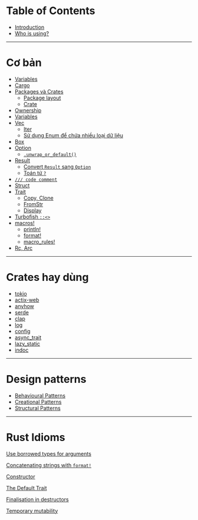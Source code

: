 # Table of Contents

* [Introduction](README.md)
* [Who is using?](who-is-using.md)

---

# Cơ bản

- [Variables](./basic/variables.md)
- [Cargo](./basic/cargo/INDEX.md)
- [Packages và Crates](./basic/package-crate/INDEX.md)
  - [Package layout](./basic/package-crate/package-layout.md)
  - [Crate](./basic/package-crate/crate.md)
- [Ownership](./basic/ownership.md)
- [Variables](./basic/variables.md)
- [Vec](./basic/vec/INDEX.md)
  - [Iter]()
  - [Sử dụng Enum để chứa nhiều loại dữ liệu]()
- [Box](./basic/box.md)
- [Option](./basic/option.md)
  - [`.unwrap_or_default()`](./basic/unwrap_or_default.md)
- [Result](./basic/result.md)
  - [Convert `Result` sang `Option`](./basic/result-to-option.md)
  - [Toán tử `?`](./basic/question-mark.md)
- [`/// code comment`](./basic/code-comment.md)
- [Struct](./basic/struct.md)
- [Trait](./basic/trait.md)
  - [Copy, Clone](./basic/copy-clone.md)
  - [FromStr](./basic/fromstr.md)
  - [Display]()
- [Turbofish `::<>`](./basic/turbofish.md)
- [macros!](./basic/macro/README.md)
  - [println!](./basic/macro/println.md)
  - [format!](./basic/macro/format.md)
  - [macro_rules!]()
- [Rc, Arc]()

---

# Crates hay dùng

- [tokio]()
- [actix-web]()
- [anyhow]()
- [serde]()
- [clap]()
- [log]()
- [config]()
- [async_trait]()
- [lazy_static]()
- [indoc]()

---

# Design patterns

- [Behavioural Patterns]()
- [Creational Patterns]()
- [Structural Patterns]()

---

# Rust Idioms

[Use borrowed types for arguments]()

[Concatenating strings with `format!`]()

[Constructor]()

[The Default Trait]()

[Finalisation in destructors]()

[Temporary mutability]()

